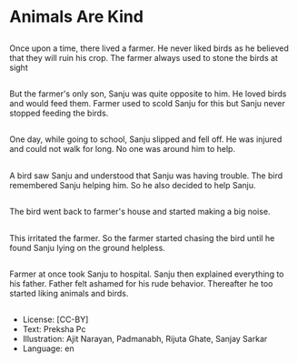 # Animals Are Kind

##
Once upon a time, there lived a farmer. He never liked birds as he believed that they will ruin his crop. The farmer always used to stone the birds at sight

##
But the farmer's only son, Sanju was quite opposite to him. He loved birds and would feed them. Farmer used to scold Sanju for this but Sanju never stopped feeding the birds.

##
One day, while going to school, Sanju slipped and fell off. He was injured and could not walk for long. No one was around him to help.

##
A bird saw Sanju and understood that Sanju was having trouble. The bird remembered Sanju helping him. So he also decided to help Sanju.

##
The bird went back to farmer's house and started making a big noise.

##
This irritated the farmer. So the farmer started chasing the bird until he found Sanju lying on the ground helpless.

##
Farmer at once took Sanju to hospital. Sanju then explained everything to his father. Father felt ashamed for his rude behavior. Thereafter he too started liking animals and birds.

##
* License: [CC-BY]
* Text: Preksha Pc
* Illustration: Ajit Narayan, Padmanabh, Rijuta Ghate, Sanjay Sarkar
* Language: en
